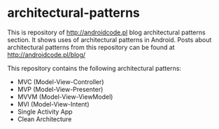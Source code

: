 # architectural-patterns
This is repository of http://androidcode.pl blog architectural patterns section. It shows uses of architectural patterns in Android. Posts about architectural patterns from this repository can be found at http://androidcode.pl/blog/

This repository contains the following architectural patterns:
- MVC (Model-View-Controller)
- MVP (Model-View-Presenter)
- MVVM (Model-View-ViewModel)
- MVI (Model-View-Intent)
- Single Activity App
- Clean Architecture
